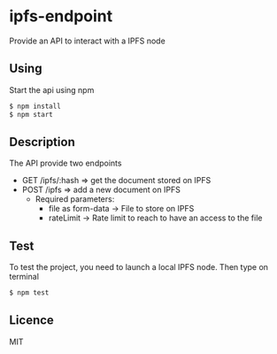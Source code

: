 # ipfs-endpoint
Provide an API to interact with a IPFS node

## Using

Start the api using npm
```bash
$ npm install
$ npm start
```

## Description

The API provide two endpoints

- GET /ipfs/:hash => get the document stored on IPFS
- POST /ipfs => add a new document on IPFS
    - Required parameters: 
        - file as form-data -> File to store on IPFS
        - rateLimit -> Rate limit to reach to have an access to the file


## Test

To test the project, you need to launch a local IPFS node.
Then type on terminal

```bash
$ npm test
```

## Licence

MIT
